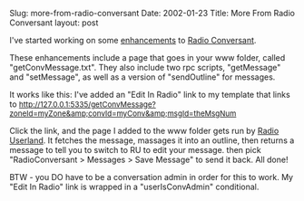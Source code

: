 Slug: more-from-radio-conversant
Date: 2002-01-23
Title: More From Radio Conversant
layout: post

I&#39;ve started working on some <a href="http://www.redmonk.net/907">enhancements</a> to <a href="http://xmlrpc.free-conversant.com/radioconversant/index">Radio Conversant</a>.

These enhancements include a page that goes in your www folder, called &quot;getConvMessage.txt&quot;. They also include two rpc scripts, &quot;getMessage&quot; and &quot;setMessage&quot;, as well as a version of &quot;sendOutline&quot; for messages.

It works like this: I&#39;ve added an &quot;Edit In Radio&quot; link to my template that links to <font size="-1">http://127.0.0.1:5335/getConvMessage?zoneId=myZone&amp;convId=myConv&amp;msgId=theMsgNum</font>

Click the link, and the page I added to the www folder gets run by <a href="http://radio.userland.com/">Radio Userland</a>. It fetches the message, massages it into an outline, then returns a message to tell you to switch to RU to edit your message. then pick &quot;RadioConversant &gt; Messages &gt; Save Message&quot; to send it back. All done!

BTW - you DO have to be a conversation admin in order for this to work. My &quot;Edit In Radio&quot; link is wrapped in a &quot;userIsConvAdmin&quot; conditional.
